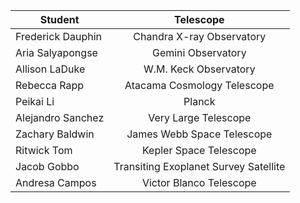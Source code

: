 | Student           | Telescope                             |
| ------------------|:-------------------------------------:|
| Frederick Dauphin | Chandra X-ray Observatory             |
| Aria Salyapongse  | Gemini Observatory                    |
| Allison LaDuke    | W.M. Keck Observatory                 |
| Rebecca Rapp      | Atacama Cosmology Telescope           |
| Peikai Li         | Planck                                |
| Alejandro Sanchez | Very Large Telescope                  |
| Zachary Baldwin   | James Webb Space Telescope            |
| Ritwick Tom       | Kepler Space Telescope                |
| Jacob Gobbo       | Transiting Exoplanet Survey Satellite |
| Andresa Campos    | Victor Blanco Telescope               |

